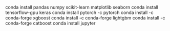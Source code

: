 conda install pandas numpy scikit-learn matplotlib seaborn
conda install tensorflow-gpu keras
conda install pytorch -c pytorch
conda install -c conda-forge xgboost
conda install -c conda-forge lightgbm
conda install -c conda-forge catboost
conda install jupyter